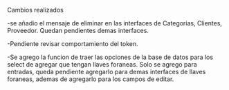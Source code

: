 Cambios realizados<p>
-se añadio el mensaje de eliminar en las interfaces de Categorias, Clientes, Proveedor. Quedan pendientes demas interfaces.<p>
-Pendiente revisar comportamiento del token.<p>
-Se agrego la funcion de traer las opciones de la base de datos para los select de agregar que tengan llaves foraneas. Solo se agrego para entradas, queda pendiente agregarlo para demas interfaces de llaves foraneas, ademas de agregarlo para los campos de editar.
